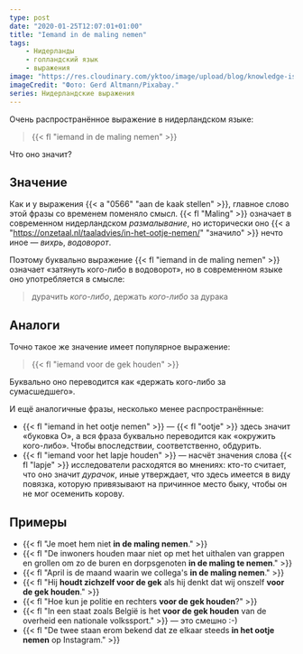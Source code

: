 ```yaml
---
type: post
date: "2020-01-25T12:07:01+01:00"
title: "Iemand in de maling nemen"
tags:
    - Нидерланды
    - голландский язык
    - выражения
image: "https://res.cloudinary.com/yktoo/image/upload/blog/knowledge-is-power.jpg"
imageCredit: "Фото: Gerd Altmann/Pixabay."
series: Нидерландские выражения
---
```


Очень распространённое выражение в нидерландском языке:

> {{< fl "iemand in de maling nemen" >}}

Что оно значит?

<!--more-->

## Значение

Как и у выражения {{< a "0566" "aan de kaak stellen" >}}, главное слово этой фразы со временем поменяло смысл. {{< fl "Maling" >}} означает в современном нидерландском *размалывание*, но исторически оно {{< a "https://onzetaal.nl/taaladvies/in-het-ootje-nemen/" "значило" >}} нечто иное — *вихрь*, *водоворот*.

Поэтому буквально выражение {{< fl "iemand in de maling nemen" >}} означает «затянуть кого-либо в водоворот», но в современном языке оно употребляется в смысле:

> дурачить *кого-либо*, держать *кого-либо* за дурака

## Аналоги

Точно такое же значение имеет популярное выражение:

> {{< fl "iemand voor de gek houden" >}}

Буквально оно переводится как «держать кого-либо за сумасшедшего».

И ещё аналогичные фразы, несколько менее распространённые:

* {{< fl "iemand in het ootje nemen" >}} — {{< fl "ootje" >}} здесь значит «буковка О», а вся фраза буквально переводится как «окружить кого-либо». Чтобы впоследствии, соответственно, обдурить.
* {{< fl "iemand voor het lapje houden" >}} — насчёт значения слова {{< fl "lapje" >}} исследователи расходятся во мнениях: кто-то считает, что оно значит *дурачок*, иные утверждает, что здесь имеется в виду повязка, которую привязывают на причинное место быку, чтобы он не мог осеменить корову.

## Примеры

* {{< fl "Je moet hem niet **in de maling nemen**." >}}
* {{< fl "De inwoners houden maar niet op met het uithalen van grappen en grollen om zo de buren en dorpsgenoten **in de maling te nemen**." >}}
* {{< fl "April is de maand waarin we collega's **in de maling nemen**." >}}
* {{< fl "Hij **houdt zichzelf voor de gek** als hij denkt dat wij onszelf **voor de gek houden**." >}}
* {{< fl "Hoe kun je politie en rechters **voor de gek houden**?" >}}
* {{< fl "In een staat zoals België is het **voor de gek houden** van de overheid een nationale volkssport." >}} — это смешно :-)
* {{< fl "De twee staan erom bekend dat ze elkaar steeds **in het ootje nemen** op Instagram." >}}

